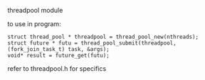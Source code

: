 threadpool module

to use in program:
```
struct thread_pool * threadpool = thread_pool_new(nthreads);
struct future * futu = thread_pool_submit(threadpool, (fork_join_task_t) task, &args);
void* result = future_get(futu);
```

refer to threadpool.h for specifics
